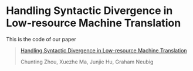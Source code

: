 # Handling Syntactic Divergence in Low-resource Machine Translation

This is the code of our paper
> [Handling Syntactic Divergence in Low-resource Machine Translation](tba)
>
> Chunting Zhou, Xuezhe Ma, Junjie Hu, Graham Neubig
